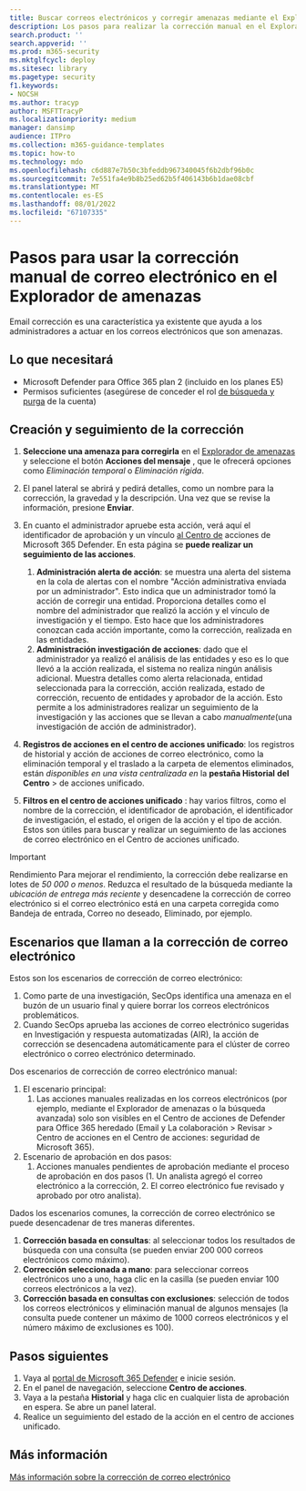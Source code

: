 ```yaml
---
title: Buscar correos electrónicos y corregir amenazas mediante el Explorador de amenazas en Microsoft 365 Defender
description: Los pasos para realizar la corrección manual en el Explorador de amenazas en Microsoft 365 Defender, incluido cómo obtener el mejor rendimiento y escenarios que llaman a la corrección.
search.product: ''
search.appverid: ''
ms.prod: m365-security
ms.mktglfcycl: deploy
ms.sitesec: library
ms.pagetype: security
f1.keywords:
- NOCSH
ms.author: tracyp
author: MSFTTracyP
ms.localizationpriority: medium
manager: dansimp
audience: ITPro
ms.collection: m365-guidance-templates
ms.topic: how-to
ms.technology: mdo
ms.openlocfilehash: c6d887e7b50c3bfeddb967340045f6b2dbf96b0c
ms.sourcegitcommit: 7e551fa4e9b8b25ed62b5f406143b6b1dae08cbf
ms.translationtype: MT
ms.contentlocale: es-ES
ms.lasthandoff: 08/01/2022
ms.locfileid: "67107335"
---
```

# <a name="steps-to-use-manual-email-remediation-in-threat-explorer"></a>Pasos para usar la corrección manual de correo electrónico en el Explorador de amenazas

Email corrección es una característica ya existente que ayuda a los administradores a actuar en los correos electrónicos que son amenazas.

## <a name="what-youll-need"></a>Lo que necesitará
- Microsoft Defender para Office 365 plan 2 (incluido en los planes E5)
- Permisos suficientes (asegúrese de conceder el rol [de búsqueda y purga](https://sip.security.microsoft.com/securitypermissions) de la cuenta)

## <a name="create-and-track-the-remediation"></a>Creación y seguimiento de la corrección

1. **Seleccione una amenaza para corregirla** en el [Explorador de amenazas](https://security.microsoft.com/threatexplorer) y seleccione el botón **Acciones del mensaje** , que le ofrecerá opciones como *Eliminación temporal* o *Eliminación rígida*.
1. El panel lateral se abrirá y pedirá detalles, como un nombre para la corrección, la gravedad y la descripción. Una vez que se revise la información, presione **Enviar**.
1. En cuanto el administrador apruebe esta acción, verá aquí el identificador de aprobación y un vínculo [al Centro de](https://security.microsoft.com/action-center/history) acciones de Microsoft 365 Defender. En esta página se **puede realizar un seguimiento de las acciones**.

    1. **Administración alerta de acción**: se muestra una alerta del sistema en la cola de alertas con el nombre "Acción administrativa enviada por un administrador". Esto indica que un administrador tomó la acción de corregir una entidad. Proporciona detalles como el nombre del administrador que realizó la acción y el vínculo de investigación y el tiempo. Esto hace que los administradores conozcan cada acción importante, como la corrección, realizada en las entidades.
    1. **Administración investigación de acciones**: dado que el administrador ya realizó el análisis de las entidades y eso es lo que llevó a la acción realizada, el sistema no realiza ningún análisis adicional. Muestra detalles como alerta relacionada, entidad seleccionada para la corrección, acción realizada, estado de corrección, recuento de entidades y aprobador de la acción. Esto permite a los administradores realizar un seguimiento de la investigación y las acciones que se llevan a cabo *manualmente*(una investigación de acción de administrador).
1. **Registros de acciones en el centro de acciones unificado**: los registros de historial y acción de acciones de correo electrónico, como la eliminación temporal y el traslado a la carpeta de elementos eliminados, están *disponibles en una vista centralizada en* la **pestaña Historial** **del Centro** >  de acciones unificado. 
1. **Filtros en el centro de acciones unificado** : hay varios filtros, como el nombre de la corrección, el identificador de aprobación, el identificador de investigación, el estado, el origen de la acción y el tipo de acción. Estos son útiles para buscar y realizar un seguimiento de las acciones de correo electrónico en el Centro de acciones unificado.

> [!IMPORTANT]
> Rendimiento Para mejorar el rendimiento, la corrección debe realizarse en lotes de *50 000 o menos*. Reduzca el resultado de la búsqueda mediante la *ubicación de entrega más reciente* y desencadene la corrección de correo electrónico si el correo electrónico está en una carpeta corregida como Bandeja de entrada, Correo no deseado, Eliminado, por ejemplo.

## <a name="scenarios-that-call-for-email-remediation"></a>Escenarios que llaman a la corrección de correo electrónico

Estos son los escenarios de corrección de correo electrónico:

1. Como parte de una investigación, SecOps identifica una amenaza en el buzón de un usuario final y quiere borrar los correos electrónicos problemáticos.
1. Cuando SecOps aprueba las acciones de correo electrónico sugeridas en Investigación y respuesta automatizadas (AIR), la acción de corrección se desencadena automáticamente para el clúster de correo electrónico o correo electrónico determinado.

Dos escenarios de corrección de correo electrónico manual:

1. El escenario principal:
    1. Las acciones manuales realizadas en los correos electrónicos (por ejemplo, mediante el Explorador de amenazas o la búsqueda avanzada) solo son visibles en el Centro de acciones de Defender para Office 365 heredado (Email y La colaboración > Revisar > Centro de acciones en el Centro de acciones: seguridad de Microsoft 365).  
1. Escenario de aprobación en dos pasos:
    1. Acciones manuales pendientes de aprobación mediante el proceso de aprobación en dos pasos (1. Un analista agregó el correo electrónico a la corrección, 2. El correo electrónico fue revisado y aprobado por otro analista).

Dados los escenarios comunes, la corrección de correo electrónico se puede desencadenar de tres maneras diferentes.

1. **Corrección basada en consultas**: al seleccionar todos los resultados de búsqueda con una consulta (se pueden enviar 200 000 correos electrónicos como máximo).
1. **Corrección seleccionada a mano**: para seleccionar correos electrónicos uno a uno, haga clic en la casilla (se pueden enviar 100 correos electrónicos a la vez).
1. **Corrección basada en consultas con exclusiones**: selección de todos los correos electrónicos y eliminación manual de algunos mensajes (la consulta puede contener un máximo de 1000 correos electrónicos y el número máximo de exclusiones es 100).

## <a name="next-steps"></a>Pasos siguientes
1. Vaya al [portal de Microsoft 365 Defender](https://security.microsoft.com) e inicie sesión.
1. En el panel de navegación, seleccione **Centro de acciones**.
1. Vaya a la pestaña **Historial** y haga clic en cualquier lista de aprobación en espera. Se abre un panel lateral.  
1. Realice un seguimiento del estado de la acción en el centro de acciones unificado.

## <a name="more-information"></a>Más información

[Más información sobre la corrección de correo electrónico](../../office-365-security/air-review-approve-pending-completed-actions.md)
